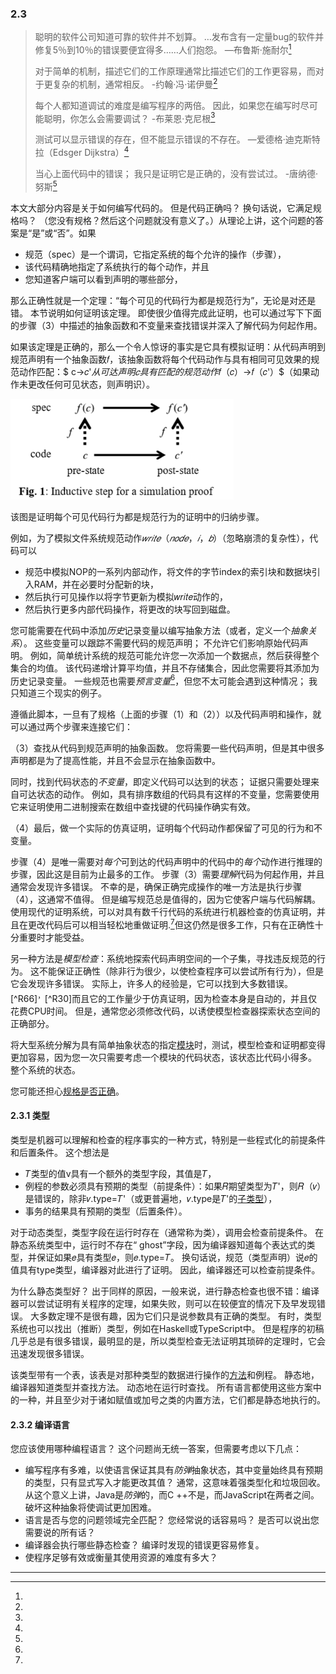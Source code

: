 ### 2.3

> 聪明的软件公司知道可靠的软件并不划算。 …发布含有一定量bug的软件并修复5％到10％的错误要便宜得多……人们抱怨。 —布鲁斯·施耐尔[^Q70]
>
> 对于简单的机制，描述它们的工作原理通常比描述它们的工作更容易，而对于更复杂的机制，通常相反。 -约翰·冯·诺伊曼[^Q86]
>
> 每个人都知道调试的难度是编写程序的两倍。 因此，如果您在编写时尽可能聪明，你怎么会需要调试？ -布莱恩·克尼根[^Q43]
>
> 测试可以显示错误的存在，但不能显示错误的不存在。 —爱德格·迪克斯特拉（Edsger Dijkstra）[^Q22]
>
> 当心上面代码中的错误； 我只是证明它是正确的，没有尝试过。 -唐纳德·努斯[^Q44]

本文大部分内容是关于如何编写代码的。 但是代码正确吗？ 换句话说，它满足规格吗？ （您没有规格？然后这个问题就没有意义了。）从理论上讲，这个问题的答案是“是”或“否”。如果

- 规范（spec）是一个谓词，它指定系统的每个允许的操作（步骤），
- 该代码精确地指定了系统执行的每个动作，并且
- 您知道客户端可以看到声明的哪些部分，

那么正确性就是一个定理：“每个可见的代码行为都是规范行为”，无论是对还是错。 本节说明如何证明该定理。 即使很少值得完成此证明，也可以通过写下下面的步骤（3）中描述的抽象函数和不变量来查找错误并深入了解代码为何起作用。

如果该定理是正确的，那么一个令人惊讶的事实是它具有模拟证明：从代码声明到规范声明有一个抽象函数𝑓，该抽象函数将每个代码动作与具有相同可见效果的规范动作匹配：$ c→𝑐'$从可达声明𝑐具有匹配的规范动作$𝑓（𝑐）→𝑓（𝑐'）$（如果动作未更改任何可见状态，则声明识）。

<img src="2.3.assets/image-20200313215507513.png" alt="image-20200313215507513" style="zoom: 79%;" />

该图是证明每个可见代码行为都是规范行为的证明中的归纳步骤。

例如，为了模拟文件系统规范动作$𝑤𝑟𝑖𝑡𝑒（𝑛𝑜𝑑𝑒，𝑖，𝑏）$（忽略崩溃的复杂性），代码可以

- 规范中模拟NOP的一系列内部动作，将文件的字节index的索引块和数据块引入RAM，并在必要时分配新的块，
- 然后执行可见操作以将字节更新为模拟𝑤𝑟𝑖𝑡𝑒动作的，
- 然后执行更多内部代码操作，将更改的块写回到磁盘。

您可能需要在代码中添加*历史*记录变量以编写抽象方法（或者，定义一个*抽象关系*）。 这些变量可以跟踪不需要代码的规范声明； 不允许它们影响原始代码声明。 例如，简单统计系统的规范可能允许您一次添加一个数据点，然后获得整个集合的均值。 该代码递增计算平均值，并且不存储集合，因此您需要将其添加为历史记录变量。 一些规范也需要*预言变量*[^R1]，但您不太可能会遇到这种情况； 我只知道三个现实的例子。

遵循此脚本，一旦有了规格（上面的步骤（1）和（2））以及代码声明和操作，就可以通过两个步骤来连接它们：

（3）查找从代码到规范声明的抽象函数。 您将需要一些代码声明，但是其中很多声明都是为了提高性能，并且不会显示在抽象函数中。

同时，找到代码状态的*不变量*，即定义代码可以达到的状态； 证据只需要处理来自可达状态的动作。 例如，具有排序数组的代码具有这样的不变量，您需要使用它来证明使用二进制搜索在数组中查找键的代码操作确实有效。

（4）最后，做一个实际的仿真证明，证明每个代码动作都保留了可见的行为和不变量。

步骤（4）是唯一需要对*每个*可到达的代码声明中的代码中的*每个*动作进行推理的步骤，因此这是目前为止最多的工作。 步骤（3）需要*理解*代码为何起作用，并且通常会发现许多错误。 不幸的是，确保正确完成操作的唯一方法是执行步骤（4），这通常不值得。 但是编写规范总是值得的，因为它使客户端与代码解耦。 使用现代的证明系统，可以对具有数千行代码的系统进行机器检查的仿真证明，并且在更改代码后可以相当轻松地重做证明.[^R39]但这仍然是很多工作，只有在正确性十分重要时才能受益。

另一种方法是*模型检查*：系统地探索代码声明空间的一个子集，寻找违反规范的行为。 这不能保证正确性（除非行为很少，以使检查程序可以尝试所有行为），但是它会发现许多错误。 实际上，许多人的经验是，它可以找到大多数错误。[^R66]<sup>，</sup>[^R30]而且它的工作量少于仿真证明，因为检查本身是自动的，并且仅花费CPU时间。 但是，通常您必须修改代码，以诱使模型检查器探索状态空间的正确部分。

将大型系统分解为具有简单抽象状态的指定[模块]()时，测试，模型检查和证明都变得更加容易，因为您一次只需要考虑一个模块的代码状态，该状态比代码小得多。 整个系统的状态。

您可能还担心[规格是否正确]()。

#### 2.3.1 类型

类型是机器可以理解和检查的程序事实的一种方式，特别是一些程式化的前提条件和后置条件。 这个想法是

- 𝑇类型的值v具有一个额外的类型字段，其值是𝑇，
- 例程的参数必须具有预期的类型（前提条件）：如果𝑅期望类型为𝑇'，则𝑅（𝑣）是错误的，除非𝑣.type=𝑇'（或更普遍地，𝑣.type是𝑇'的[子类型]()），
- 事务的结果具有预期的类型（后置条件）。

对于动态类型，类型字段在运行时存在（通常称为类），调用会检查前提条件。 在静态系统类型中，运行时不存在“ ghost”字段，因为编译器知道每个表达式的类型，并保证如果𝑒具有类型𝑒，则𝑒.type=𝑇。 换句话说，规范（类型声明）说𝑒的值具有type类型，编译器对此进行了证明。 因此，编译器还可以检查前提条件。

为什么静态类型好？ 出于同样的原因，一般来说，进行静态检查也很不错：编译器可以尝试证明有关程序的定理，如果失败，则可以在较便宜的情况下及早发现错误。 大多数定理不是很有趣，因为它们只是说参数具有正确的类型。 有时，类型系统也可以找出（推断）类型，例如在Haskell或TypeScript中。 但是程序的初稿几乎总是有很多错误，最明显的是，所以类型检查无法证明其琐碎的定理时，它会迅速发现很多错误。

该类型带有一个表，该表是对那种类型的数据进行操作的[方法]()和例程。 静态地，编译器知道类型并查找方法。 动态地在运行时查找。 所有语言都使用这些方案中的一种，并且至少对于诸如赋值或加号之类的内置方法，它们都是静态地执行的。

#### 2.3.2 编译语言

您应该使用哪种编程语言？ 这个问题尚无统一答案，但需要考虑以下几点：

- 编写程序有多难，以使语言保证其具有*防弹*抽象状态，其中变量始终具有预期的类型，只有显式写入才能更改其值？ 通常，这意味着强类型化和垃圾回收。 从这个意义上讲，Java是*防弹*的，而C ++不是，而JavaScript在两者之间。 破坏这种抽象将使调试更加困难。
- 语言是否与您的问题领域完全匹配？ 您经常说的话容易吗？ 是否可以说出您需要说的所有话？
- 编译器会执行哪些静态检查？ 编译时发现的错误更容易修复。
- 使程序足够有效或衡量其使用资源的难度有多大？

---



[^Q70]: 
[^Q86]: 
[^Q43]: 
[^Q22]: 
[^Q44]: 
[^R1]: 
[^R39]: 

